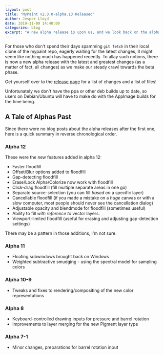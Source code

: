 ```yaml
---
layout: post
title: "MyPaint v2.0.0-alpha.13 Released"
author: Jesper Lloyd
date: 2019-11-09 14:40:00
categories: blog
excerpt: "A new alpha release is upon us, and we look back on the alphas in between."
---
```


For those who don't spend their days spamming `git fetch` in their local 
clone of the mypaint repo, eagerly waiting for the latest changes, it might
seem like nothing much has happened recently. To allay such notions,
there is now a new alpha release with the latest and greatest changes 
(as a matter of fact, all changes) as we make our steady crawl towards
the beta phase.

Get yourself over to the [release page][release.src] for a list of changes
and a list of files!

Unfortunately we don't have the ppa or other deb builds up to date, so users
on Debian/Ubuntu will have to make do with the AppImage builds for the time
being.

## A Tale of Alphas Past

Since there were no blog posts about the alpha releases after the first one,
here is a quick summary in reverse chronological order.

### Alpha 12

These were the new features added in alpha 12:

* Faster floodfill
* Offset/Blur options added to floodfill
* Gap-detecting floodfill
* Erase/Lock Alpha/Colorize now work with floodfill
* Click-drag floodfill (fill multiple separate areas in one go)
* Separate source-selection (you can fill _based on_ a specific layer)
* Cancellable floodfill (if you made a mistake on a _huge_ canvas or with a
slow computer, most people should never see the cancellation dialog)
* Adjustable opacity and blendmode for floodfill (sometimes useful)
* Ability to fill _with reference to_ vector layers.
* Viewport-limited floodfill (useful for erasing and
adjusting gap-detection settings)

There may be a pattern in those additions, I'm not sure.

### Alpha 11

* Floating subwindows brought back on Windows
* Weighted subtractive smudging - using the spectral model for sampling colors

### Alpha 10-9

* Tweaks and fixes to rendering/compositing of the new color representations

### Alpha 8

* Keyboard-controlled drawing inputs for pressure and barrel rotation
* Improvements to layer merging for the new Pigment layer type

### Alpha 7-1

* Minor changes, preparations for barrel rotation input

[release.src]: https://github.com/mypaint/mypaint/releases/tag/v2.0.0-alpha.13
